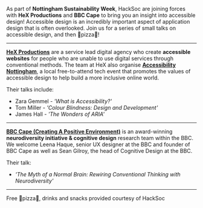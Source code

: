 As part of **Nottingham Sustainability Week**, HackSoc are joining forces with **HeX Productions** and **BBC Cape** to bring you an insight into accessible design! Accessible design is an incredibly important aspect of application design that is often overlooked. Join us for a series of small talks on accessible design, and then 🍕pizza🍕!

---
**[HeX Productions](https://www.horlix.com/)** are a service lead digital agency who create **accessible websites** for people who are unable to use digital services through conventional methods. The team at HeX also organise **[Accessibility Nottingham](https://www.accessibilitynottingham.co.uk/)**, a local free-to-attend tech event that promotes the values of accessible design to help build a more inclusive online world.

Their talks include: 
* Zara Gemmel - *'What is Accessibility?'*
* Tom Miller - *'Colour Blindness: Design and Development'*
* James Hall - *'The Wonders of ARIA'*
---
**[BBC Cape (Creating A Positive Environment)](https://twitter.com/BBCCape)** is an award-winning **neurodiversity initiative & cognitive design** research team within the BBC. We welcome Leena Haque, senior UX designer at the BBC and founder of BBC Cape as well as Sean Gilroy, the head of Cognitive Design at the BBC. 

Their talk:
* *'The Myth of a Normal Brain: Rewiring Conventional Thinking with Neurodiversity'*
---
Free 🍕pizza🍕, drinks and snacks provided courtesy of HackSoc